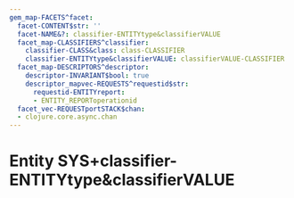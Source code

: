 ```yaml
---
gem_map-FACETS^facet:
  facet-CONTENT$str: ''
  facet-NAME&?: classifier-ENTITYtype&classifierVALUE
  facet_map-CLASSIFIERS^classifier:
    classifier-CLASS&class: class-CLASSIFIER
    classifier-ENTITYtype&classifierVALUE: classifierVALUE-CLASSIFIER
  facet_map-DESCRIPTORS^descriptor:
    descriptor-INVARIANT$bool: true
    descriptor_mapvec-REQUESTS^requestid$str:
      requestid-ENTITYreport:
      - ENTITY_REPORToperationid
  facet_vec-REQUESTportSTACK$chan:
  - clojure.core.async.chan
---
```

# Entity SYS+classifier-ENTITYtype&classifierVALUE


